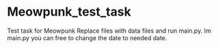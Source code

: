 # Meowpunk_test_task
Test task for Meowpunk
Replace files with data files and run main.py.
Im main.py you can free to change the date to needed date.
